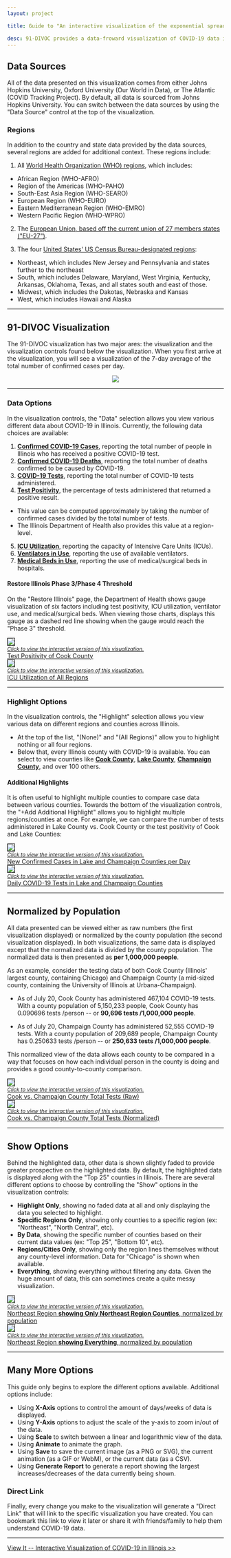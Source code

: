 ```yaml
---
layout: project

title: Guide to "An interactive visualization of the exponential spread of COVID-19"

desc: 91-DIVOC provides a data-froward visualization of COVID-19 data in the United States and globally.  This guide will provide you an exploration of many of the graphs you can create using the data visualization.
---
```


## Data Sources

All of the data presented on this visualization comes from either Johns Hopkins University, Oxford University (Our World in Data), or The Atlantic (COVID Tracking Project).  By default, all data is sourced from Johns Hopkins University.  You can switch between the data sources by using the "Data Source" control at the top of the visualization.

### Regions

In addition to the country and state data provided by the data sources, several regions are added for additional context.  These regions include:

1. All [World Health Organization (WHO) regions](https://en.wikipedia.org/wiki/WHO_regions), which includes:
  - African Region (WHO-AFRO)
  - Region of the Americas (WHO-PAHO)
  - South-East Asia Region (WHO-SEARO)
  - European Region (WHO-EURO)
  - Eastern Mediterranean Region (WHO-EMRO)
  - Western Pacific Region (WHO-WPRO)

2. The [European Union, based off the current union of 27 members states ("EU-27")](https://en.wikipedia.org/wiki/European_Union).

3. The four [United States' US Census Bureau-designated regions](https://en.wikipedia.org/wiki/List_of_regions_of_the_United_States#Census_Bureau-designated_regions_and_divisions):
  - Northeast, which includes New Jersey and Pennsylvania and states further to the northeast
  - South, which includes Delaware, Maryland, West Virginia, Kentucky, Arkansas, Oklahoma, Texas, and all states south and east of those.
  - Midwest, which includes the Dakotas, Nebraska and Kansas
  - West, which includes Hawaii and Alaska

<hr>

## 91-DIVOC Visualization

The 91-DIVOC visualization has two major ares: the visualization and the visualization controls found below the visualization.  When you
first arrive at the visualization, you will see a visualization of the 7-day average of the total number of confirmed cases per day.

<p style="text-align: center">
  <img src="legend.png" class="img-fluid" style="max-width: 80%;"><br>
</p>

<hr>

### Data Options

In the visualization controls, the "Data" selection allows you view various different data about COVID-19 in Illinois.  Currently, the following data choices are available:

1. [**Confirmed COVID-19 Cases**](../?data=cases-daily-7#countries), reporting the total number of people in Illinois who has received a positive COVID-19 test.
2. [**Confirmed COVID-19 Deaths**](../?data=deaths-daily-7#countries), reporting the total number of deaths confirmed to be caused by COVID-19.
3. [**COVID-19 Tests**](../?data=tests-daily-7#countries), reporting the total number of COVID-19 tests administered.
4. [**Test Positivity**](../?data=testPositivityRate-daily-7#countries), the percentage of tests administered that returned a positive result.
  - This value can be computed approximately by taking the number of confirmed cases divided by the total number of tests.
  - The Illinois Department of Health also provides this value at a region-level.
5. [**ICU Utilization**](../?data=icu-daily-7#countries), reporting the capacity of Intensive Care Units (ICUs).
6. [**Ventilators in Use**](../?data=ventilators-daily-7#countries), reporting the use of available ventilators.
7. [**Medical Beds in Use**](../?data=beds-daily-7#countries), reporting the use of medical/surgical beds in hospitals.


#### Restore Illinois Phase 3/Phase 4 Threshold

On the "Restore Illinois" page, the Department of Health shows gauge visualization of six factors including test positivity, ICU utilization, ventilator use, and medical/surgical beds.  When viewing those charts, displays this gauge as a dashed red line showing when the gauge would reach the "Phase 3" threshold.

<div class="row text-center">
  <div class="col-md-6 mb-3">
    <a href="/pages/interactive-visualziation-of-covid-19-in-illinois/?chart=countries&highlight=Cook&show=25&y=highlight&scale=linear&data=testPositivity-daily-7&data-source=il-dph&xaxis=right-12wk&extra=#countriess">
      <img src="testPositivity-Cook.png" class="img-fluid" style="max-width: 80%; border: solid 1px black;"><br>
      <i style="font-size: 12px;">Click to view the interactive version of this visualization.<br></i>
      Test Positivity of Cook County
    </a>
  </div>
  <div class="col-md-6">
    <a href="/pages/interactive-visualziation-of-covid-19-in-illinois/?chart=countries&highlight=(All%20Regions)&show=25&y=highlight&scale=linear&data=icu-daily-7&data-source=il-dph&xaxis=right-12wk#countries">
      <img src="icu-Regions.png" class="img-fluid" style="max-width: 80%; border: solid 1px black;"><br>
      <i style="font-size: 12px;">Click to view the interactive version of this visualization.<br></i>
      ICU Utilization of All Regions
    </a>
  </div>
</div>

<hr>

### Highlight Options

In the visualization controls, the "Highlight" selection allows you view various data on different regions and counties across Illinois.

- At the top of the list, "(None)" and "(All Regions)" allow you to highlight nothing or all four regions.
- Below that, every Illinois county with COVID-19 is available.  You can select to view counties like [**Cook County**](../?highlight=Cook#countries), [**Lake County**](../?highlight=Lake#countries), [**Champaign County**](../?highlight=Champaign#countries), and over 100 others.


#### Additional Highlights

It is often useful to highlight multiple counties to compare case data between various counties.  Towards the bottom of the visualization controls, the "+Add Additional Highlight" allows you to highlight multiple regions/counties at once.  For example, we can compare the number of tests administered in Lake County vs. Cook County or the test positivity of Cook and Lake Counties:

<div class="row text-center">
  <div class="col-md-6 mb-3">
    <a href="/pages/interactive-visualziation-of-covid-19-in-illinois/?chart=countries&highlight=Lake&show=25&y=highlight&scale=linear&data=cases-daily-7&data-source=il-dph&xaxis=right-12wk&extra=Champaign#countries">
      <img src="cases-Lake-Champaign.png" class="img-fluid" style="max-width: 80%; border: solid 1px black;"><br>
      <i style="font-size: 12px;">Click to view the interactive version of this visualization.<br></i>
      New Confirmed Cases in Lake and Champaign Counties per Day
    </a>
  </div>
  <div class="col-md-6">
    <a href="/pages/interactive-visualziation-of-covid-19-in-illinois/?chart=countries&highlight=Cook&show=25&y=highlight&scale=linear&data=testPositivity-daily-7&data-source=il-dph&xaxis=right-12wk&extra=Lake#countries">
      <img src="tests-Lake-Champaign.png" class="img-fluid" style="max-width: 80%; border: solid 1px black;"><br>
      <i style="font-size: 12px;">Click to view the interactive version of this visualization.<br></i>
      Daily COVID-19 Tests in Lake and Champaign Counties
    </a>
  </div>
</div>

<hr>

## Normalized by Population

All data presented can be viewed either as raw numbers (the first visualization displayed) or normalized by the county population (the second visualization displayed).  In both visualizations, the same data is displayed except that the normalized data is divided by the county population.  The normalized data is then presented as **per 1,000,000 people**.

As an example, consider the testing data of both Cook County (Illinois' largest county, containing Chicago) and Champaign County (a mid-sized county, containing the University of Illinois at Urbana-Champaign).

- As of July 20, Cook County has administered 467,104 COVID-19 tests.  With a county population of 5,150,233 people, Cook County has 0.090696 tests /person -- or **90,696 tests /1,000,000 people**.

- As of July 20, Champaign County has administered 52,555 COVID-19 tests.  With a county population of 209,689 people, Champaign County has 0.250633 tests /person -- or **250,633 tests /1,000,000 people**.

This normalized view of the data allows each county to be compared in a way that focuses on how each individual person in the county is doing and provides a good county-to-county comparison.

<div class="row text-center">
  <div class="col-md-6 mb-3">
    <a href="/pages/interactive-visualziation-of-covid-19-in-illinois/?chart=countries&highlight=Cook&show=25&y=highlight&scale=linear&data=tests&data-source=il-dph&xaxis=right-12wk&extra=Champaign#countries">
      <img src="tests-Cook-Champaign.png" class="img-fluid" style="max-width: 80%; border: solid 1px black;"><br>
      <i style="font-size: 12px;">Click to view the interactive version of this visualization.<br></i>
      Cook vs. Champaign County Total Tests (Raw)
    </a>
  </div>
  <div class="col-md-6">
    <a href="/pages/interactive-visualziation-of-covid-19-in-illinois/?chart=countries-normalized&highlight=Cook&show=25&y=highlight&scale=linear&data=tests&data-source=il-dph&xaxis=right-12wk&extra=Champaign#countries-normalized">
      <img src="tests-normalized-Cook-Champaign.png" class="img-fluid" style="max-width: 80%; border: solid 1px black;"><br>
      <i style="font-size: 12px;">Click to view the interactive version of this visualization.<br></i>
      Cook vs. Champaign County Total Tests (Normalized)
    </a>
  </div>
</div>

<hr>

## Show Options

Behind the highlighted data, other data is shown slightly faded to provide greater prospective on the highlighted data.  By default, the highlighted data is displayed along with the "Top 25" counties in Illinois.  There are several different options to choose by controlling the "Show" options in the visualization controls:

- **Highlight Only**, showing no faded data at all and only displaying the data you selected to highlight.
- **Specific Regions Only**, showing only counties to a specific region (ex: "Northeast", "North Central", etc).
- **By Data**, showing the specific number of counties based on their current data values (ex: "Top 25", "Bottom 10", etc).
- **Regions/Cities Only**, showing only the region lines themselves without any county-level information.  Data for "Chicago" is shown when available.
- **Everything**, showing everything without filtering any data.  Given the huge amount of data, this can sometimes create a quite messy visualization.

<div class="row text-center">
  <div class="col-md-6 mb-3">
    <a href="/pages/interactive-visualziation-of-covid-19-in-illinois/?chart=countries-normalized&highlight=Region%3A%20Northeast&show=Region%3A%20Northeast&y=highlight&scale=linear&data=cases-daily-7&data-source=il-dph&xaxis=right-12wk#countries-normalized">
      <img src="cases-NE-show_NE.png" class="img-fluid" style="max-width: 80%; border: solid 1px black;"><br>
      <i style="font-size: 12px;">Click to view the interactive version of this visualization.<br></i>
      Northeast Region <b>showing Only Northeast Region Counties</b>, normalized by population
    </a>
  </div>
  <div class="col-md-6">
    <a href="/pages/interactive-visualziation-of-covid-19-in-illinois/?chart=countries-normalized&highlight=Region%3A%20Northeast&show=all&y=highlight&scale=linear&data=cases-daily-7&data-source=il-dph&xaxis=right-12wk#countries-normalized">
      <img src="cases-NE-show_everything.png" class="img-fluid" style="max-width: 80%; border: solid 1px black;"><br>
      <i style="font-size: 12px;">Click to view the interactive version of this visualization.<br></i>
      Northeast Region <b>showing Everything</b>, normalized by population
    </a>
  </div>
</div>

<hr>

## Many More Options

This guide only begins to explore the different options available.  Additional options include:

- Using **X-Axis** options to control the amount of days/weeks of data is displayed.
- Using **Y-Axis** options to adjust the scale of the y-axis to zoom in/out of the data.
- Using **Scale** to switch between a linear and logarithmic view of the data.
- Using **Animate** to animate the graph.
- Using **Save** to save the current image (as a PNG or SVG), the current animation (as a GIF or WebM), or the current data (as a CSV).
- Using **Generate Report** to generate a report showing the largest increases/decreases of the data currently being shown.

### Direct Link

Finally, every change you make to the visualization will generate a "Direct Link" that will link to the specific visualization you have created.  You can bookmark this link to view it later or share it with friends/family to help them understand COVID-19 data.

<hr>

<div class="card">
  <a href="../">View It -- Interactive Visualization of COVID-19 in Illinois &gt;&gt;</a>
</div>